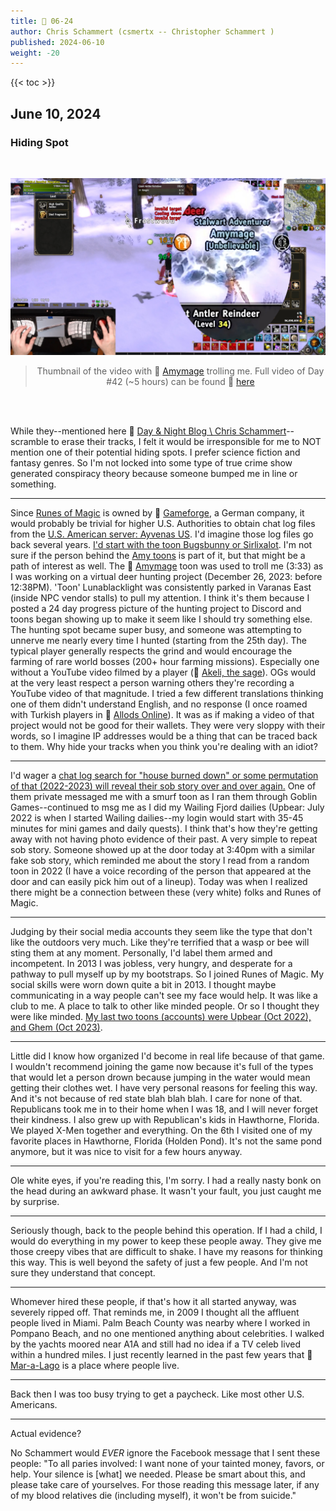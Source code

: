```yaml
---
title: 📁 06-24
author: Chris Schammert (csmertx -- Christopher Schammert )
published: 2024-06-10
weight: -20
---
```


<!-- The content of this website was written by Christopher Schammert aka Chris Schammert -->

<!--more-->

{{< toc >}}

## June 10, 2024
### Hiding Spot

<br />
<div style="text-align: center;">

![Photo](/Blog/daynight/2024/images/Screenshot_20241111_145130_RoM_Akeli_Day_42_2023-12-26%2006-31-02_thumb.jpg "June 28, 2024 virtual representation of DebMTX custom Grub menua via VirtualBox")

> Thumbnail of the video with 🔗 [Amymage](https://www.youtube.com/watch?v=uuC9-DgF-k4 "YouTube | RoM: Akeli The Sage Day #42 (Amymage appearance)") trolling me. Full video of Day #42 (~5 hours) can be found 🔗 [here](https://www.youtube.com/watch?v=8IoVzwDb0Wo "YouTube | RoM: Akeli The Sage Day #42 (Full Session)")

<br />

</div><br />

While they--mentioned here 🔗 [Day & Night Blog \ Chris Schammert](/Blog/daynight/2024/0524#chris-schammert)--scramble to erase their tracks, I felt it would be irresponsible for me to NOT mention one of their potential hiding spots. I prefer science fiction and fantasy genres. So I'm not locked into some type of true crime show generated conspiracy theory because someone bumped me in line or something.

___

Since <u>Runes of Magic</u> is owned by 🔗 [Gameforge](https://en.wikipedia.org/wiki/Gameforge "Wikipedia.org \ Gameforge"), a German company, it would probably be trivial for higher U.S. Authorities to obtain chat log files from the <u>U.S. American server: Ayvenas US</u>. I'd imagine those log files go back several years. <u>I'd start with the toon Bugsbunny or Sirlixalot</u>. I'm not sure if the person behind the <u>Amy toons</u> is part of it, but that might be a path of interest as well. The 🔗 [Amymage](https://www.youtube.com/watch?v=uuC9-DgF-k4 "YouTube | RoM: Akeli The Sage Day #42 (Amymage appearance)") toon was used to troll me (3:33) as I was working on a virtual deer hunting project (December 26, 2023: before 12:38PM). 'Toon' Lunablacklight was consistently parked in Varanas East (inside NPC vendor stalls) to pull my attention. I think it's them because I posted a 24 day progress picture of the hunting project to Discord and toons began showing up to make it seem like I should try something else. The hunting spot became super busy, and someone was attempting to unnerve me nearly every time I hunted (starting from the 25th day). The typical player generally respects the grind and would encourage the farming of rare world bosses (200+ hour farming missions). Especially one without a YouTube video filmed by a player \(🔗 [Akeli, the sage](https://runesofmagic.fandom.com/wiki/Akeli,_the_sage "Runes of Magic \ Fandom \ Akeli, the sage")\). OGs would at the very least respect a person warning others they're recording a YouTube video of that magnitude. I tried a few different translations thinking one of them didn't understand English, and no response (I once roamed with Turkish players in 🔗 [Allods Online](https://allods.my.games/en "Allods.my.games -- steep paywall")). It was as if making a video of that project would not be good for their wallets. They were very sloppy with their words, so I imagine IP addresses would be a thing that can be traced back to them. Why hide your tracks when you think you're dealing with an idiot?

___

I'd wager a <u>chat log search for "house burned down" or some permutation of that (2022-2023) will reveal their sob story over and over again.</u> One of them private messaged me with a smurf toon as I ran them through Goblin Games--continued to msg me as I did my Wailing Fjord dailies (Upbear: July 2022 is when I started Wailing dailies--my login would start with 35-45 minutes for mini games and daily quests). I think that's how they're getting away with not having photo evidence of their past. A very simple to repeat sob story. Someone showed up at the door today at 3:40pm with a similar fake sob story, which reminded me about the story I read from a random toon in 2022 (I have a voice recording of the person that appeared at the door and can easily pick him out of a lineup). Today was when I realized there might be a connection between these (very white) folks and Runes of Magic.

___

Judging by their social media accounts they seem like the type that don't like the outdoors very much. Like they're terrified that a wasp or bee will sting them at any moment. Personally, I'd label them armed and incompetent. In 2013 I was jobless, very hungry, and desperate for a pathway to pull myself up by my bootstraps. So I joined Runes of Magic. My social skills were worn down quite a bit in 2013. I thought maybe communicating in a way people can't see my face would help. It was like a club to me. A place to talk to other like minded people. Or so I thought they were like minded. <u>My last two toons (accounts) were Upbear (Oct 2022), and Ghem (Oct 2023)</u>.

___

Little did I know how organized I'd become in real life because of that game. I wouldn't recommend joining the game now because it's full of the types that would let a person drown because jumping in the water would mean getting their clothes wet. I have very personal reasons for feeling this way. And it's not because of red state blah blah blah. I care for none of that. Republicans took me in to their home when I was 18, and I will never forget their kindness. I also grew up with Republican's kids in Hawthorne, Florida. We played X-Men together and everything. On the 6th I visited one of my favorite places in Hawthorne, Florida (Holden Pond). It's not the same pond anymore, but it was nice to visit for a few hours anyway.

---

Ole white eyes, if you're reading this, I'm sorry. I had a really nasty bonk on the head during an awkward phase. It wasn't your fault, you just caught me by surprise.

___

Seriously though, back to the people behind this operation. If I had a child, I would do everything in my power to keep these people away. They give me those creepy vibes that are difficult to shake. I have my reasons for thinking this way. This is well beyond the safety of just a few people. And I'm not sure they understand that concept.

___

Whomever hired these people, if that's how it all started anyway, was severely ripped off. That reminds me, in 2009 I thought all the affluent people lived in Miami. Palm Beach County was nearby where I worked in Pompano Beach, and no one mentioned anything about celebrities. I walked by the yachts moored near A1A and still had no idea if a TV celeb lived within a hundred miles. I just recently learned in the past few years that 🔗 [Mar-a-Lago](https://en.wikipedia.org/wiki/Mar-a-Lago "Wikipedia.org \ Mar-a-Lago") is a place where people live.
___

Back then I was too busy trying to get a paycheck. Like most other U.S. Americans.

___

Actual evidence?

No Schammert would _EVER_ ignore the Facebook message that I sent these people: "To all paries involved: I want none of your tainted money, favors, or help. Your silence is \[what\] we needed. Please be smart about this, and please take care of yourselves. For those reading this message later, if any of my blood relatives die (including myself), it won't be from suicide."